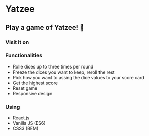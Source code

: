 # Yatzee

## Play a game of Yatzee! :game_die:

### Visit it on


### Functionalities
* Rolle dices up to three times per round
* Freeze the dices you want to keep, reroll the rest
* Pick how you want to assing the dice values to your score card
* Get the highest score
* Reset game
* Responsive design

### Using
* React.js
* Vanilla JS (ES6)
* CSS3 (BEM)